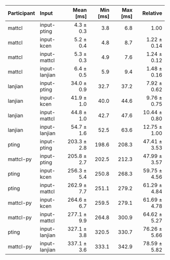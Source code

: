 | Participant | Input | Mean [ms] | Min [ms] | Max [ms] | Relative |
|:---|:---|---:|---:|---:|---:|
| mattcl | input-pting | 4.3 ± 0.3 | 3.8 | 6.8 | 1.00 |
| mattcl | input-kcen | 5.2 ± 0.4 | 4.8 | 8.7 | 1.22 ± 0.14 |
| mattcl | input-mattcl | 5.3 ± 0.3 | 4.9 | 7.6 | 1.24 ± 0.12 |
| mattcl | input-lanjian | 6.4 ± 0.5 | 5.9 | 9.4 | 1.48 ± 0.16 |
| lanjian | input-pting | 34.0 ± 0.9 | 32.7 | 37.2 | 7.92 ± 0.62 |
| lanjian | input-kcen | 41.9 ± 1.0 | 40.0 | 44.6 | 9.76 ± 0.75 |
| lanjian | input-mattcl | 44.8 ± 1.0 | 42.7 | 47.6 | 10.44 ± 0.80 |
| lanjian | input-lanjian | 54.7 ± 1.6 | 52.5 | 63.6 | 12.75 ± 1.00 |
| pting | input-pting | 203.3 ± 2.8 | 198.6 | 208.3 | 47.41 ± 3.53 |
| mattcl-py | input-pting | 205.8 ± 2.7 | 202.5 | 212.3 | 47.99 ± 3.57 |
| pting | input-kcen | 256.3 ± 5.4 | 250.8 | 268.3 | 59.75 ± 4.56 |
| pting | input-mattcl | 262.9 ± 7.7 | 251.1 | 279.2 | 61.29 ± 4.84 |
| mattcl-py | input-kcen | 264.6 ± 6.7 | 259.5 | 279.1 | 61.69 ± 4.78 |
| mattcl-py | input-mattcl | 277.1 ± 9.9 | 264.8 | 300.9 | 64.62 ± 5.27 |
| pting | input-lanjian | 327.1 ± 3.8 | 320.5 | 330.7 | 76.26 ± 5.66 |
| mattcl-py | input-lanjian | 337.1 ± 3.6 | 333.1 | 342.9 | 78.59 ± 5.82 |
